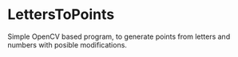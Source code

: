 # LettersToPoints

Simple OpenCV based program, to generate points from letters and numbers with posible modifications.